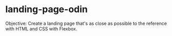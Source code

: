 # landing-page-odin

Objective: Create a landing page that's as close as possible to the reference with HTML and CSS with Flexbox.

